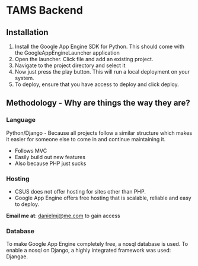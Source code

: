 # TAMS Backend

## Installation

1. Install the Google App Engine SDK for Python. This should come with the GoogleAppEngineLauncher application
2. Open the launcher. Click file and add an existing project.
3. Navigate to the project directory and select it
4. Now just press the play button. This will run a local deployment on your system. 
5. To deploy, ensure that you have access to deploy and click deploy.

## Methodology - Why are things the way they are?

### Language

Python/Django - Because all projects follow a similar structure which makes it easier for someone else to come in and continue maintaining it.
- Follows MVC
- Easily build out new features
- Also because PHP just sucks

### Hosting

- CSUS does not offer hosting for sites other than PHP.
- Google App Engine offers free hosting that is scalable, reliable and easy to deploy.

**Email me at**: danielmj@me.com to gain access

### Database

To make Google App Engine completely free, a nosql database is used. To enable a nosql on Django, a highly integrated framework was used: Djangae. 